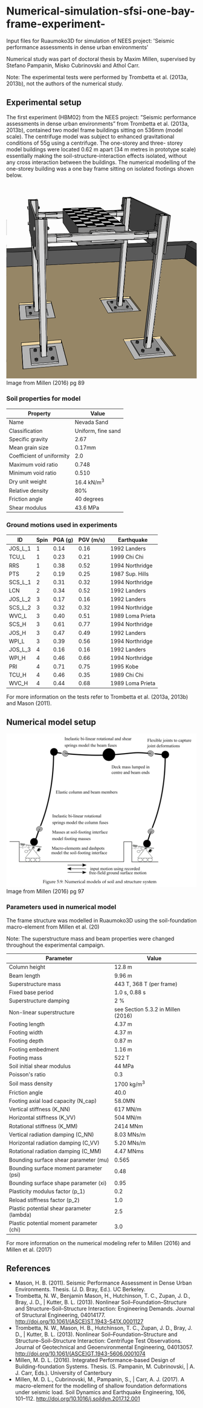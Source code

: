 # Numerical-simulation-sfsi-one-bay-frame-experiment-
Input files for Ruaumoko3D for simulation of NEES project: 'Seismic performance assessments in dense urban environments'

Numerical study was part of doctoral thesis by Maxim Millen, supervised by Stefano Pampanin, Misko Cubrinovski and Athol Carr.

Note: The experimental tests were performed by Trombetta et al. (2013a, 2013b), not the authors of the numerical study.

## Experimental setup

The first experiment (HBM02) from the NEES project: 
”Seismic performance assessments in dense urban environments” from Trombetta et al. (2013a, 2013b), contained two model 
frame buildings sitting on 536mm (model scale). 
The centrifuge model was subject to enhanced gravitational conditions of 55g using a centrifuge. 
The one-storey and three- storey model buildings were located 0.62 m apart (34 m metres in prototype scale) 
essentially making the soil-structure-interaction effects isolated, without any cross interaction between the buildings.
 The numerical modelling of the one-storey building was a one bay frame sitting on isolated footings shown below.

![experimental model](images/experimental-setup.png)
Image from Millen (2016) pg 89

### Soil properties for model

|Property| Value |
|---|---|
|Name |  Nevada Sand|
|Classification | Uniform, fine sand|
|Specific gravity | 2.67|
|Mean grain size | 0.17mm|
|Coefficient of uniformity| 2.0|
|Maximum void ratio | 0.748|
|Minimum void ratio | 0.510|
|Dry unit weight | 16.4 kN/m<sup>3</sup>|
|Relative density | 80\%|
|Friction angle | 40 degrees|
|Shear modulus| 43.6 MPa |

### Ground motions used in experiments

|ID | Spin | PGA (g) | PGV (m/s) |Earthquake | 
|---|---|---|---|---|
|JOS\_L\_1 | 1 |0.14 | 0.16 | 1992 Landers| 
|TCU\_L | 1| 0.23 | 0.21 | 1999 Chi Chi| 
|RRS | 1 | 0.38 | 0.52 | 1994 Northridge| 
|PTS | 2 | 0.19 | 0.25 | 1987 Sup. Hills| 
|SCS\_L\_1 | 2 | 0.31 | 0.32 | 1994 Northridge| 
|LCN | 2 | 0.34 | 0.52 | 1992 Landers| 
|JOS\_L\_2 | 3 | 0.17 | 0.16 | 1992 Landers| 
|SCS\_L\_2 | 3 | 0.32 | 0.32 | 1994 Northridge| 
|WVC\_L | 3 | 0.40 | 0.51 | 1989 Loma Prieta| 
|SCS\_H | 3 | 0.61 | 0.77 | 1994 Northridge| 
|JOS\_H | 3 | 0.47 | 0.49 | 1992 Landers| 
|WPI\_L | 3 | 0.39 | 0.56 | 1994 Northridge| 
|JOS\_L\_3 | 4| 0.16 | 0.16 | 1992 Landers| 
|WPI\_H | 4 | 0.46 | 0.66 | 1994 Northridge| 
|PRI | 4 | 0.71 | 0.75 | 1995 Kobe| 
|TCU\_H | 4 | 0.46 | 0.35 | 1989 Chi Chi| 
|WVC\_H | 4 | 0.44 | 0.68 | 1989 Loma Prieta| 


For more information on the tests refer to Trombetta et al. (2013a, 2013b) and Mason (2011).

## Numerical model setup

![numerical model](images/numerical-model-setup.png)
Image from Millen (2016) pg 97

### Parameters used in numerical model

The frame structure was modelled in Ruaumoko3D using the soil-foundation macro-element from Millen et al. (20)

Note: The superstructure mass and beam properties were changed throughout the experimental campaign.

|Parameter | Value | 
|---|---|
|Column height | 12.8 m|
|Beam length | 9.96 m|
|Superstructure mass  | 443 T, 368 T (per frame) |
|Fixed base period |  1.0 s, 0.88 s|
|Superstructure damping  | 2 % |
|Non-linear superstructure |  see Section 5.3.2 in Millen (2016) |
|Footing length | 4.37 m|
|Footing width |  4.37 m |
|Footing depth | 0.87 m|
|Footing embedment |  1.16 m |
|Footing mass| 522 T|
|Soil initial shear modulus | 44 MPa |
|Poisson's ratio | 0.3|
|Soil mass density  | 1700 kg/m<sup>3</sup> |
|Friction angle | 40.0 |
|Footing axial load capacity (N_cap) | 58.0MN|
|Vertical stiffness (K_NN) | 617 MN/m|
|Horizontal stiffness (K_VV) | 504 MN/m|
|Rotational stiffness (K_MM) | 2414 MNm|
|Vertical radiation damping (C_NN) | 8.03 MNs/m|
|Horizontal radiation damping (C_VV) | 5.20 MNs/m|
|Rotational radiation damping (C_MM) | 4.47 MNms|
|Bounding surface shear parameter (mu)| 0.565 |
|Bounding surface moment parameter (psi) | 0.48 |
|Bounding surface shape parameter (xi) | 0.95 |
|Plasticity modulus factor (p_1) |  0.2| 
|Reload stiffness factor (p_2)| 1.0|
|Plastic potential shear parameter (lambda) | 2.5 |
|Plastic potential moment parameter (chi) | 3.0 |


For more information on the numerical modeling refer to Millen (2016) and Millen et al. (2017)

## References

 - Mason, H. B. (2011). Seismic Performance Assessment in Dense Urban Environments. Thesis.
(J. D. Bray, Ed.). UC Berkeley.
 - Trombetta, N. W., Benjamin Mason, H., Hutchinson, T. C., Zupan, J. D., Bray, J. D., | Kutter, B. L. (2013). 
Nonlinear Soil–Foundation–Structure and Structure–Soil–Structure Interaction: Engineering Demands. 
Journal of Structural Engineering, 04014177. http://doi.org/10.1061/(ASCE)ST.1943-541X.0001127
 - Trombetta, N. W., Mason, H. B., Hutchinson, T. C., Zupan, J. D., Bray, J. D., | Kutter, B. L. (2013). 
Nonlinear Soil–Foundation–Structure and Structure–Soil–Structure Interaction: Centrifuge Test Observations. 
Journal of Geotechnical and Geoenvironmental Engineering, 04013057. http://doi.org/10.1061/(ASCE)GT.1943-5606.0001074
 - Millen, M. D. L. (2016). Integrated Performance-based Design of Building-foundation Systems. Thesis.
(S. Pampanin, M. Cubrinovski, | A. J. Carr, Eds.). University of Canterbury
 - Millen, M. D. L., Cubrinovski, M., Pampanin, S., | Carr, A. J. (2017). 
A macro-element for the modelling of shallow foundation deformations under seismic load. 
Soil Dynamics and Earthquake Engineering, 106, 101–112. http://doi.org/10.1016/j.soildyn.2017.12.001